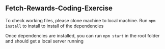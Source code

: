 ## Fetch-Rewards-Coding-Exercise

To check working files, please clone machine to local machine. Run `npm install` to install to install of the dependencies

Once dependencies are installed, you can run `npm start` in the root folder and should get a local server running 
